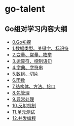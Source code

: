 <!--
 * @Author: 光城
 * @Date: 2020-10-30 14:20:42
 * @LastEditors: 光城
 * @LastEditTime: 2020-12-06 11:03:40
 * @Description:
 * @FilePath: /go-talent/README.md
-->
# go-talent

## Go组对学习内容大纲

- [0.Go初探](0.Go初探.md)
- [1.数据类型、关键字、标识符](1.数据类型、关键字、标识符.md)
- [2.变量、常量、枚举 ](2.变量、常量、枚举.md)
- [3.运算符、控制语句](3.运算符、控制语句.md)
- [4.字典、字符串](4.字典、字符串.md)
- [5.数组、切片](5.数组、切片.md)
- [6.函数](6.函数.md)
- [7.结构体、方法、接口](7.结构体、方法、接口.md)
- [8.包管理](8.包管理.md)
- [9.异常处理](9.异常处理.md)
- [10.反射机制](10.反射机制.md)
- [11.单元测试](11.单元测试.md)
- [12.并发编程](12.并发编程.md)